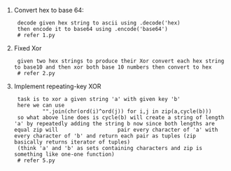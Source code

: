 1. Convert hex to base 64:

		decode given hex string to ascii using .decode('hex)
		then encode it to base64 using .encode('base64')
		# refer 1.py

2. Fixed Xor

		given two hex strings to produce their Xor convert each hex string to base10 and then xor both base 10 numbers then convert to hex
		# refer 2.py

5. Implement repeating-key XOR

		task is to xor a given string 'a' with given key 'b'
		here we can use
				"".join(chr(ord(i)^ord(j)) for i,j in zip(a,cycle(b)))
		so what above line does is cycle(b) will create a string of length 'a' by repeatedly adding the string b now since both lengths are equal zip will                   pair every character of 'a' with every character of 'b' and return each pair as tuples (zip basically returns iterator of tuples)
		(think 'a' and 'b' as sets containing characters and zip is something like one-one function)
		# refer 5.py
		
